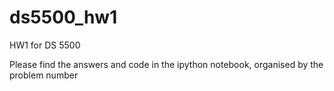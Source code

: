 # ds5500_hw1
HW1 for DS 5500


Please find the answers and code in the ipython notebook, organised by the problem number
